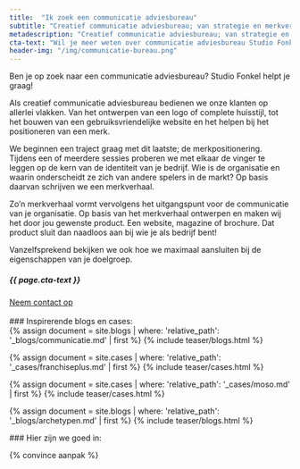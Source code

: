 ```yaml
---
title:  "Ik zoek een communicatie adviesbureau"
subtitle: "Creatief communicatie adviesbureau; van strategie en merkverhaal tot huisstijl en website"
metadescription: "Creatief communicatie adviesbureau; van strategie en merkverhaal tot huisstijl en website"
cta-text: "Wil je meer weten over communicatie adviesbureau Studio Fonkel? Je bent van harte welkom voor een vrijblijvend gesprek"
header-img: "/img/communicatie-bureau.png"
---
```

Ben je op zoek naar een communicatie adviesbureau? Studio Fonkel helpt je graag!

Als creatief communicatie adviesbureau bedienen we onze klanten op allerlei vlakken. Van het ontwerpen van een logo of complete huisstijl, tot het bouwen van een gebruiksvriendelijke website en het helpen bij het positioneren van een merk.

We beginnen een traject graag met dit laatste; de merkpositionering. Tijdens een of meerdere sessies proberen we met elkaar de vinger te leggen op de kern van de identiteit van je bedrijf. Wie is de organisatie en waarin onderscheidt ze zich van andere spelers in de markt? Op basis daarvan schrijven we een merkverhaal.

Zo’n merkverhaal vormt vervolgens het uitgangspunt voor de communicatie van je organisatie. Op basis van het merkverhaal ontwerpen en maken wij het door jou gewenste product. Een website, magazine of brochure. Dat product sluit dan naadloos aan bij wie je als bedrijf bent!

Vanzelfsprekend bekijken we ook hoe we maximaal aansluiten bij de eigenschappen van je doelgroep.  

<div class="call-to-action">
  <h5 class="cta-text">{{ page.cta-text }}</h5>
  <div class="number"><a href="/contact">Neem contact op</a></span></div>
</div>

<br/>
### Inspirerende blogs en cases:
<div class="cases-overview">
	{% assign document = site.blogs | where: 'relative_path': '_blogs/communicatie.md' | first %}
  {% include teaser/blogs.html %}

  {% assign document = site.cases | where: 'relative_path': '_cases/franchiseplus.md' | first %}
  {% include teaser/cases.html %}

  {% assign document = site.cases | where: 'relative_path': '_cases/moso.md' | first %}
  {% include teaser/cases.html %}

  {% assign document = site.blogs | where: 'relative_path': '_blogs/archetypen.md' | first %}
  {% include teaser/blogs.html %}

</div>
### Hier zijn we goed in:

{% convince aanpak %}
